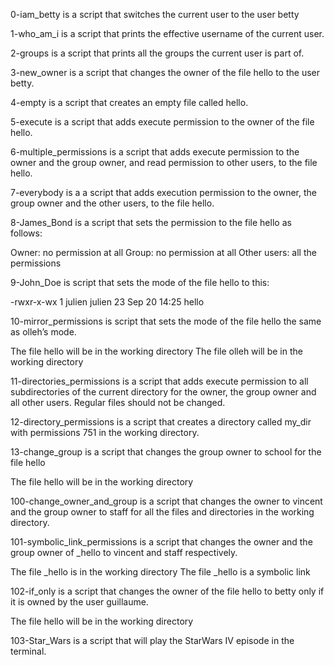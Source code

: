 
0-iam_betty is a script that switches the current user to the user betty

1-who_am_i is a script that prints the effective username of the current user.

2-groups is a script that prints all the groups the current user is part of.

3-new_owner is  a script that changes the owner of the file hello to the user betty.

4-empty is a script that creates an empty file called hello.

5-execute is a script that adds execute permission to the owner of the file hello.

6-multiple_permissions is a script that adds execute permission to the owner and the group owner, and read permission to other users, to the file hello.

7-everybody is a  a script that adds execution permission to the owner, the group owner and the other users, to the file hello.

8-James_Bond is a script that sets the permission to the file hello as follows:

Owner: no permission at all
Group: no permission at all
Other users: all the permissions

9-John_Doe is script that sets the mode of the file hello to this:

-rwxr-x-wx 1 julien julien 23 Sep 20 14:25 hello

10-mirror_permissions is script that sets the mode of the file hello the same as olleh’s mode.

The file hello will be in the working directory
The file olleh will be in the working directory


11-directories_permissions is a script that adds execute permission to all subdirectories of the current directory for the owner, the group owner and all other users. Regular files should not be changed.

12-directory_permissions is  a script that creates a directory called my_dir with permissions 751 in the working directory.

13-change_group is a script that changes the group owner to school for the file hello

The file hello will be in the working directory

100-change_owner_and_group is  a script that changes the owner to vincent and the group owner to staff for all the files and directories in the working directory.

101-symbolic_link_permissions is a script that changes the owner and the group owner of _hello to vincent and staff respectively.

The file _hello is in the working directory
The file _hello is a symbolic link

102-if_only is  a script that changes the owner of the file hello to betty only if it is owned by the user guillaume.

The file hello will be in the working directory

103-Star_Wars is  a script that will play the StarWars IV episode in the terminal.

